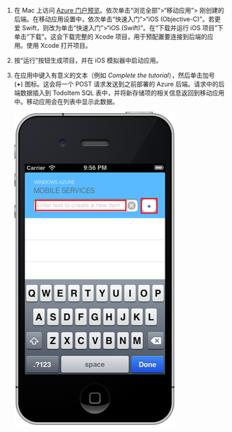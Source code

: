 
1. 在 Mac 上访问 [Azure 门户预览]。依次单击“浏览全部”>“移动应用”> 刚创建的后端。在移动应用设置中，依次单击“快速入门”>“iOS (Objective-C)”。若更爱 Swift，则改为单击“快速入门”>“iOS (Swift)”。在“下载并运行 iOS 项目”下单击“下载”。这会下载完整的 Xcode 项目，用于预配置要连接到后端的应用。使用 Xcode 打开项目。

2. 按“运行”按钮生成项目，并在 iOS 模拟器中启动应用。
3. 在应用中键入有意义的文本（例如 *Complete the tutorial*），然后单击加号 (**+**) 图标。这会将一个 POST 请求发送到之前部署的 Azure 后端。请求中的后端数据插入到 TodoItem SQL 表中，并将新存储项的相关信息返回到移动应用中。移动应用会在列表中显示此数据。

   ![在 iOS 上运行的快速启动应用](./media/app-service-mobile-ios-quickstart/mobile-quickstart-startup-ios.png)  

[Azure 门户预览]: https://portal.azure.cn/

<!---HONumber=Mooncake_1219_2016-->